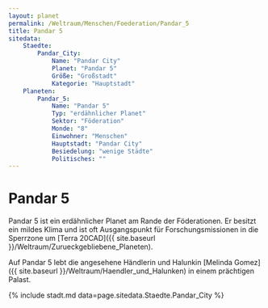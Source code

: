 ```yaml
---
layout: planet
permalink: /Weltraum/Menschen/Foederation/Pandar_5
title: Pandar 5
sitedata:
    Staedte:
        Pandar_City:
            Name: "Pandar City"
            Planet: "Pandar 5"
            Größe: "Großstadt"
            Kategorie: "Hauptstadt"
    Planeten:
        Pandar_5:
            Name: "Pandar 5"
            Typ: "erdähnlicher Planet"
            Sektor: "Föderation"
            Monde: "8"
            Einwohner: "Menschen"
            Hauptstadt: "Pandar City"
            Besiedelung: "wenige Städte"
            Politisches: ""
---
```


# Pandar 5

Pandar 5 ist ein erdähnlicher Planet am Rande der Föderationen. Er besitzt ein mildes Klima und ist oft Ausgangspunkt für Forschungsmissionen in die Sperrzone um [Terra 20CAD]({{ site.baseurl }}/Weltraum/Zurueckgebliebene_Planeten).

Auf Pandar 5 lebt die angesehene Händlerin und Halunkin [Melinda Gomez]({{ site.baseurl }}/Weltraum/Haendler_und_Halunken) in einem prächtigen Palast.

{% include stadt.md data=page.sitedata.Staedte.Pandar_City %}

